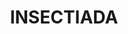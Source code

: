 ---
layout: gallery
title: INSECTIADA
gallery:

- src: IMG_9240.jpg
  title: Untitled 
  width: 50
  height: 60
  media: Oil, Canvas
  year: 2015

- src: IMG_9241.jpg
  title: Untitled 
  width: 50
  height: 60
  media: Oil, Canvas
  year: 2015

- src: IMG_9245.jpg
  title: Untitled 
  width: 50
  height: 60
  media: Oil, Canvas
  year: 2015

- src: IMG_9246.jpg
  title: Untitled 
  width: 50
  height: 60
  media: Oil, Canvas
  year: 2015

- src: IMG_9263.jpg
  title: Untitled 
  width: 50
  height: 60
  media: Oil, Canvas
  year: 2015

- src: IMG_9264.jpg
  title: Untitled 
  width: 50
  height: 60
  media: Oil, Canvas
  year: 2015

- src: IMG_9265.jpg
  title: Untitled 
  width: 50
  height: 60
  media: Oil, Canvas
  year: 2015

- src: IMG_9267.jpg
  title: Untitled 
  width: 50
  height: 60
  media: Oil, Canvas
  year: 2015

- src: IMG_9268.jpg
  title: Untitled 
  width: 50
  height: 60
  media: Oil, Canvas
  year: 2015

- src: IMG_9269.jpg
  title: Untitled 
  width: 50
  height: 60
  media: Oil, Canvas
  year: 2015

- src: IMG_9338.jpg
  title: Untitled 
  width: 50
  height: 60
  media: Oil, Canvas
  year: 2015

- src: IMG_9339.jpg
  title: Untitled 
  width: 50
  height: 60
  media: Oil, Canvas
  year: 2015

- src: IMG_9388.jpg
  title: Untitled 
  width: 50
  height: 60
  media: Oil, Canvas
  year: 2015

- src: IMG_9397.jpg
  title: Untitled 
  width: 50
  height: 60
  media: Oil, Canvas
  year: 2015

- src: IMG_9400.jpg
  title: Untitled 
  width: 50
  height: 60
  media: Oil, Canvas
  year: 2015

- src: IMG_9401.jpg
  title: Untitled 
  width: 50
  height: 60
  media: Oil, Canvas
  year: 2015

- src: IMG_9421.jpg
  title: Untitled 
  width: 50
  height: 60
  media: Oil, Canvas
  year: 2015

- src: IMG_9422.jpg
  title: Untitled 
  width: 50
  height: 60
  media: Oil, Canvas
  year: 2015

- src: IMG_9423.jpg
  title: Untitled 
  width: 50
  height: 60
  media: Oil, Canvas
  year: 2015

- src: IMG_9424.jpg
  title: Untitled 
  width: 50
  height: 60
  media: Oil, Canvas
  year: 2015

 
---